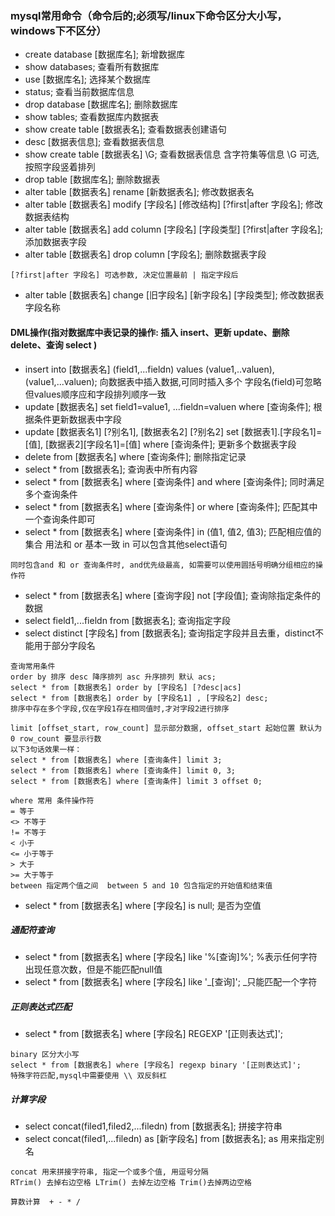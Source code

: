 ### mysql常用命令（命令后的;必须写/linux下命令区分大小写，windows下不区分）
- create database [数据库名];  新增数据库
- show databases; 查看所有数据库
- use [数据库名]; 选择某个数据库
- status; 查看当前数据库信息
- drop database [数据库名]; 删除数据库
- show tables; 查看数据库内数据表
- show create table [数据表名]; 查看数据表创建语句
- desc [数据表信息]; 查看数据表信息
- show create table [数据表名] \G; 查看数据表信息 含字符集等信息 \G 可选, 按照字段竖着排列
- drop table [数据库名]; 删除数据表
- alter table [数据表名] rename [新数据表名]; 修改数据表名
- alter table [数据表名] modify [字段名] [修改结构] [?first|after 字段名]; 修改数据表结构
- alter table [数据表名] add column [字段名] [字段类型] [?first|after 字段名]; 添加数据表字段
- alter table [数据表名] drop column [字段名]; 删除数据表字段
```
[?first|after 字段名] 可选参数, 决定位置最前 | 指定字段后
```
- alter table [数据表名] change [旧字段名] [新字段名] [字段类型]; 修改数据表字段名称

#### DML操作(指对数据库中表记录的操作: 插入 insert、更新 update、删除 delete、查询 select )
- insert into [数据表名] (field1,...fieldn) values (value1,..valuen),(value1,...valuen); 向数据表中插入数据,可同时插入多个 字段名(field)可忽略但values顺序应和字段排列顺序一致
- update [数据表名] set field1=value1, ...fieldn=valuen where [查询条件]; 根据条件更新数据表中字段
- update [数据表名1] [?别名1], [数据表名2] [?别名2] set [数据表1].[字段名1]=[值], [数据表2][字段名1]=[值] where [查询条件];
更新多个数据表字段
- delete from [数据表名] where [查询条件]; 删除指定记录
- select * from [数据表名]; 查询表中所有内容
- select * from [数据表名] where [查询条件] and where [查询条件]; 同时满足多个查询条件
- select * from [数据表名] where [查询条件] or where [查询条件]; 匹配其中一个查询条件即可 
- select * from [数据表名] where [查询条件] in (值1, 值2, 值3); 匹配相应值的集合 用法和 or 基本一致 in 可以包含其他select语句
```
同时包含and 和 or 查询条件时, and优先级最高, 如需要可以使用圆括号明确分组相应的操作符
```
- select * from [数据表名] where [查询字段] not [字段值]; 查询除指定条件的数据
- select field1,...fieldn from [数据表名]; 查询指定字段
- select distinct [字段名] from [数据表名]; 查询指定字段并且去重，distinct不能用于部分字段名
```
查询常用条件
order by 排序 desc 降序排列 asc 升序排列 默认 acs;
select * from [数据表名] order by [字段名] [?desc|acs]
select * from [数据表名] order by [字段名1] , [字段名2] desc;
排序中存在多个字段,仅在字段1存在相同值时,才对字段2进行排序

limit [offset_start, row_count] 显示部分数据, offset_start 起始位置 默认为0 row_count 要显示行数
以下3句话效果一样：
select * from [数据表名] where [查询条件] limit 3;
select * from [数据表名] where [查询条件] limit 0, 3;
select * from [数据表名] where [查询条件] limit 3 offset 0;
```
```
where 常用 条件操作符
= 等于
<> 不等于
!= 不等于
< 小于
<= 小于等于
> 大于
>= 大于等于
between 指定两个值之间  between 5 and 10 包含指定的开始值和结束值

```
- select * from [数据表名] where [字段名] is null; 是否为空值
##### 通配符查询
- select * from [数据表名] where [字段名] like '%[查询]%'; %表示任何字符出现任意次数，但是不能匹配null值
- select * from [数据表名] where [字段名] like '_[查询]'; _只能匹配一个字符
##### 正则表达式匹配
- select * from [数据表名] where [字段名] REGEXP '[正则表达式]';
```
binary 区分大小写
select * from [数据表名] where [字段名] regexp binary '[正则表达式]';
特殊字符匹配,mysql中需要使用 \\ 双反斜杠
```
##### 计算字段
- select concat(filed1,filed2,...filedn) from [数据表名]; 拼接字符串
- select concat(filed1,...filedn) as [新字段名] from [数据表名]; as 用来指定别名
```
concat 用来拼接字符串, 指定一个或多个值, 用逗号分隔
RTrim() 去掉右边空格 LTrim() 去掉左边空格 Trim()去掉两边空格

算数计算  + - * /
```
